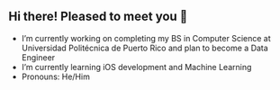 ## Hi there! Pleased to meet you 👋

- I’m currently working on completing my BS in Computer Science at Universidad Politécnica de Puerto Rico and plan to become a Data Engineer
- I’m currently learning iOS development and Machine Learning
- Pronouns: He/Him
